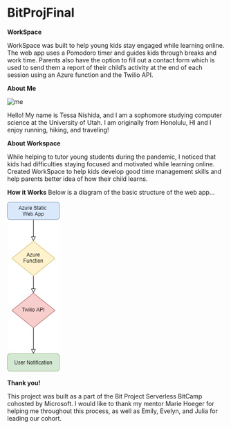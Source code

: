 # BitProjFinal

**WorkSpace**

WorkSpace was built to help young kids stay engaged while learning online. The web app uses a Pomodoro timer and guides kids through breaks and work time. Parents also have the option to fill out a contact form which is used to send them a report of their child’s activity at the end of each session using an Azure function and the Twilio API.

**About Me**

![me](/Tessa.jpg=250x)

Hello! My name is Tessa Nishida, and I am a sophomore studying computer science at the University of Utah. I am originally from Honolulu, HI and I enjoy running, hiking, and traveling!

**About Workspace**

While helping to tutor young students during the pandemic, I noticed that kids had difficulties staying focused and motivated while learning online. Created WorkSpace to help kids develop good time management skills and help parents better idea of how their child learns. 

**How it Works**
Below is a diagram of the basic structure of the web app...

![diagram](/pres-diagram.jpg)


**Thank you!**

This project was built as a part of the Bit Project Serverless BitCamp cohosted by Microsoft. I would like to thank my mentor Marie Hoeger for helping me throughout this process, as well as Emily, Evelyn, and Julia for leading our cohort.
